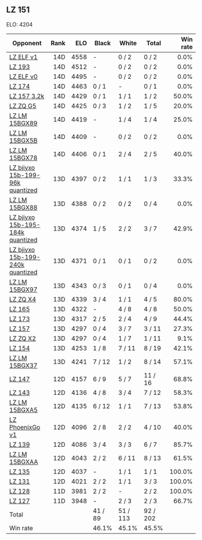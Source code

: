 ## LZ 151 ##

ELO: 4204

Opponent | Rank | ELO | Black | White | Total | Win rate
---------|-----:|----:|-------|-------|-------|-------:
[LZ ELF v1](LZ%20ELF%20v1.md) | 14D | 4558 | - | 0 / 2 | 0 / 2 | 0.0%
[LZ 193](LZ%20193.md) | 14D | 4512 | - | 0 / 2 | 0 / 2 | 0.0%
[LZ ELF v0](LZ%20ELF%20v0.md) | 14D | 4495 | - | 0 / 2 | 0 / 2 | 0.0%
[LZ 174](LZ%20174.md) | 14D | 4463 | 0 / 1 | - | 0 / 1 | 0.0%
[LZ 157 3.2k](LZ%20157%203.2k.md) | 14D | 4429 | 0 / 1 | 1 / 1 | 1 / 2 | 50.0%
[LZ ZQ G5](LZ%20ZQ%20G5.md) | 14D | 4425 | 0 / 3 | 1 / 2 | 1 / 5 | 20.0%
[LZ LM 15BGX89](LZ%20LM%2015BGX89.md) | 14D | 4419 | - | 1 / 4 | 1 / 4 | 25.0%
[LZ LM 15BGX5B](LZ%20LM%2015BGX5B.md) | 14D | 4409 | - | 0 / 2 | 0 / 2 | 0.0%
[LZ LM 15BGX78](LZ%20LM%2015BGX78.md) | 14D | 4406 | 0 / 1 | 2 / 4 | 2 / 5 | 40.0%
[LZ bjiyxo 15b-199-96k quantized](LZ%20bjiyxo%2015b-199-96k%20quantized.md) | 13D | 4397 | 0 / 2 | 1 / 1 | 1 / 3 | 33.3%
[LZ LM 15BGX88](LZ%20LM%2015BGX88.md) | 13D | 4388 | 0 / 2 | 0 / 2 | 0 / 4 | 0.0%
[LZ bjiyxo 15b-195-184k quantized](LZ%20bjiyxo%2015b-195-184k%20quantized.md) | 13D | 4374 | 1 / 5 | 2 / 2 | 3 / 7 | 42.9%
[LZ bjiyxo 15b-199-240k quantized](LZ%20bjiyxo%2015b-199-240k%20quantized.md) | 13D | 4371 | 0 / 1 | 0 / 1 | 0 / 2 | 0.0%
[LZ LM 15BGX97](LZ%20LM%2015BGX97.md) | 13D | 4343 | 0 / 3 | 0 / 1 | 0 / 4 | 0.0%
[LZ ZQ X4](LZ%20ZQ%20X4.md) | 13D | 4339 | 3 / 4 | 1 / 1 | 4 / 5 | 80.0%
[LZ 165](LZ%20165.md) | 13D | 4322 | - | 4 / 8 | 4 / 8 | 50.0%
[LZ 173](LZ%20173.md) | 13D | 4317 | 2 / 5 | 2 / 4 | 4 / 9 | 44.4%
[LZ 157](LZ%20157.md) | 13D | 4297 | 0 / 4 | 3 / 7 | 3 / 11 | 27.3%
[LZ ZQ X2](LZ%20ZQ%20X2.md) | 13D | 4297 | 0 / 4 | 1 / 7 | 1 / 11 | 9.1%
[LZ 154](LZ%20154.md) | 13D | 4253 | 1 / 8 | 7 / 11 | 8 / 19 | 42.1%
[LZ LM 15BGX37](LZ%20LM%2015BGX37.md) | 13D | 4241 | 7 / 12 | 1 / 2 | 8 / 14 | 57.1%
[LZ 147](LZ%20147.md) | 12D | 4157 | 6 / 9 | 5 / 7 | 11 / 16 | 68.8%
[LZ 143](LZ%20143.md) | 12D | 4136 | 4 / 8 | 3 / 4 | 7 / 12 | 58.3%
[LZ LM 15BGXA5](LZ%20LM%2015BGXA5.md) | 12D | 4135 | 6 / 12 | 1 / 1 | 7 / 13 | 53.8%
[LZ PhoenixGo v1](LZ%20PhoenixGo%20v1.md) | 12D | 4096 | 2 / 8 | 2 / 2 | 4 / 10 | 40.0%
[LZ 139](LZ%20139.md) | 12D | 4086 | 3 / 4 | 3 / 3 | 6 / 7 | 85.7%
[LZ LM 15BGXAA](LZ%20LM%2015BGXAA.md) | 12D | 4043 | 2 / 2 | 6 / 11 | 8 / 13 | 61.5%
[LZ 135](LZ%20135.md) | 12D | 4037 | - | 1 / 1 | 1 / 1 | 100.0%
[LZ 131](LZ%20131.md) | 12D | 4021 | 2 / 2 | 1 / 1 | 3 / 3 | 100.0%
[LZ 128](LZ%20128.md) | 11D | 3981 | 2 / 2 | - | 2 / 2 | 100.0%
[LZ 127](LZ%20127.md) | 11D | 3948 | - | 2 / 3 | 2 / 3 | 66.7%
Total | | | 41 / 89 | 51 / 113 | 92 / 202 | 
Win rate| | | 46.1% | 45.1% | 45.5% | 
